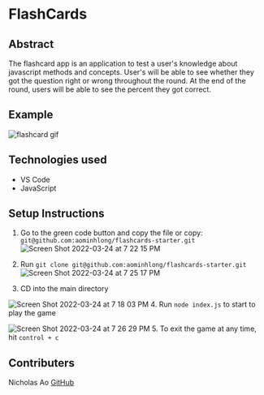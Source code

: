 # FlashCards #

## Abstract ##
The flashcard app is an application to test a user's knowledge about javascript methods and concepts. User's will be able to see whether they got the question right or wrong throughout the round. At the end of the round, users will be able to see the percent they got correct. 


## Example ##
![flashcard gif](https://user-images.githubusercontent.com/89413678/160036695-398b24d0-6fe4-4bb4-96fb-5fe167e39f88.gif)


## Technologies used ##
- VS Code 
- JavaScript


## Setup Instructions ##
1. Go to the green code button and copy the file or copy: `git@github.com:aominhlong/flashcards-starter.git`
![Screen Shot 2022-03-24 at 7 22 15 PM](https://user-images.githubusercontent.com/89413678/160036390-b7033854-b249-4170-9f47-e2bd36279aff.png)

2. Run `git clone git@github.com:aominhlong/flashcards-starter.git`
![Screen Shot 2022-03-24 at 7 25 17 PM](https://user-images.githubusercontent.com/89413678/160036571-053dd575-a7ee-4152-a549-18d7d682db64.png)
3. CD into the main directory 

![Screen Shot 2022-03-24 at 7 18 03 PM](https://user-images.githubusercontent.com/89413678/160036201-cc28cc2f-984f-4923-bb4a-1327445097e8.png)
4. Run `node index.js` to start to play the game

![Screen Shot 2022-03-24 at 7 26 29 PM](https://user-images.githubusercontent.com/89413678/160036667-f7013e7f-eac1-4288-86a9-647ae57a64e0.png)
5. To exit the game at any time, hit `control + c`


## Contributers ##

Nicholas Ao [GitHub](https://github.com/aominhlong/flashcards-starter)